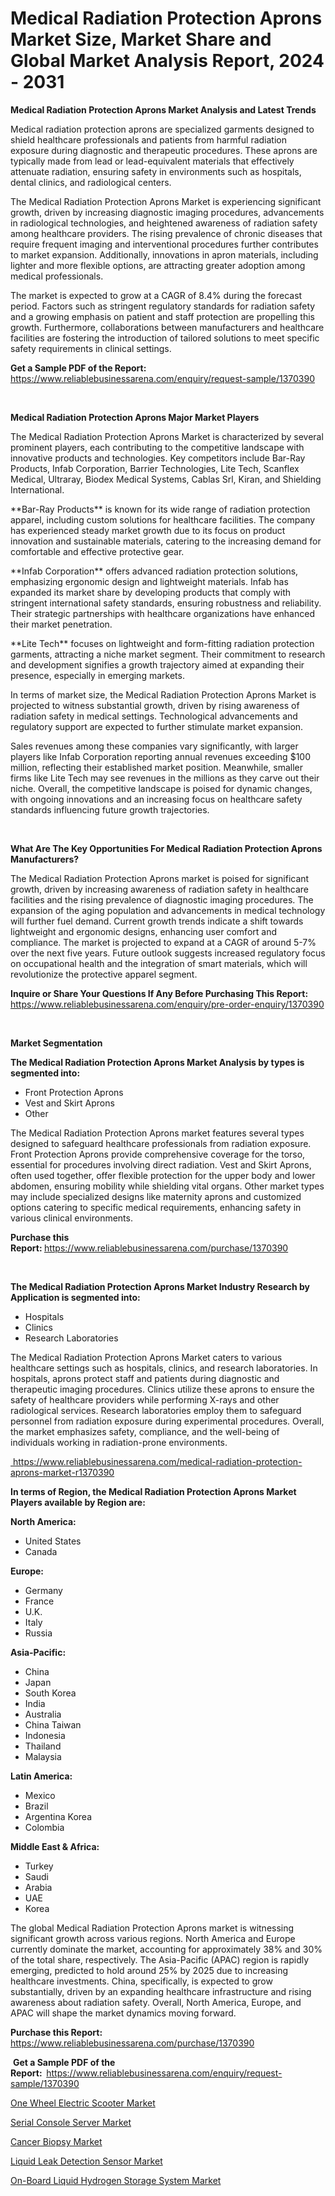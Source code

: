<p><h1>Medical Radiation Protection Aprons Market Size, Market Share and Global Market Analysis Report, 2024 - 2031</h1></p><p><strong>Medical Radiation Protection Aprons Market Analysis and Latest Trends</strong></p>
<p><p>Medical radiation protection aprons are specialized garments designed to shield healthcare professionals and patients from harmful radiation exposure during diagnostic and therapeutic procedures. These aprons are typically made from lead or lead-equivalent materials that effectively attenuate radiation, ensuring safety in environments such as hospitals, dental clinics, and radiological centers.</p><p>The Medical Radiation Protection Aprons Market is experiencing significant growth, driven by increasing diagnostic imaging procedures, advancements in radiological technologies, and heightened awareness of radiation safety among healthcare providers. The rising prevalence of chronic diseases that require frequent imaging and interventional procedures further contributes to market expansion. Additionally, innovations in apron materials, including lighter and more flexible options, are attracting greater adoption among medical professionals.</p><p>The market is expected to grow at a CAGR of 8.4% during the forecast period. Factors such as stringent regulatory standards for radiation safety and a growing emphasis on patient and staff protection are propelling this growth. Furthermore, collaborations between manufacturers and healthcare facilities are fostering the introduction of tailored solutions to meet specific safety requirements in clinical settings.</p></p>
<p><strong>Get a Sample PDF of the Report:&nbsp;</strong> <a href="https://www.reliablebusinessarena.com/enquiry/request-sample/1370390?utm_campaign=1766&utm_medium=2&utm_source=Github&utm_content=ia&utm_term=06122024&utm_id=medical-radiation-protection-aprons">https://www.reliablebusinessarena.com/enquiry/request-sample/1370390</a></p>
<p>&nbsp;</p>
<p><strong>Medical Radiation Protection Aprons Major Market Players</strong></p>
<p><p>The Medical Radiation Protection Aprons Market is characterized by several prominent players, each contributing to the competitive landscape with innovative products and technologies. Key competitors include Bar-Ray Products, Infab Corporation, Barrier Technologies, Lite Tech, Scanflex Medical, Ultraray, Biodex Medical Systems, Cablas Srl, Kiran, and Shielding International.</p><p>**Bar-Ray Products** is known for its wide range of radiation protection apparel, including custom solutions for healthcare facilities. The company has experienced steady market growth due to its focus on product innovation and sustainable materials, catering to the increasing demand for comfortable and effective protective gear.</p><p>**Infab Corporation** offers advanced radiation protection solutions, emphasizing ergonomic design and lightweight materials. Infab has expanded its market share by developing products that comply with stringent international safety standards, ensuring robustness and reliability. Their strategic partnerships with healthcare organizations have enhanced their market penetration.</p><p>**Lite Tech** focuses on lightweight and form-fitting radiation protection garments, attracting a niche market segment. Their commitment to research and development signifies a growth trajectory aimed at expanding their presence, especially in emerging markets.</p><p>In terms of market size, the Medical Radiation Protection Aprons Market is projected to witness substantial growth, driven by rising awareness of radiation safety in medical settings. Technological advancements and regulatory support are expected to further stimulate market expansion.</p><p>Sales revenues among these companies vary significantly, with larger players like Infab Corporation reporting annual revenues exceeding $100 million, reflecting their established market position. Meanwhile, smaller firms like Lite Tech may see revenues in the millions as they carve out their niche. Overall, the competitive landscape is poised for dynamic changes, with ongoing innovations and an increasing focus on healthcare safety standards influencing future growth trajectories.</p></p>
<p>&nbsp;</p>
<p><strong>What Are The Key Opportunities For Medical Radiation Protection Aprons Manufacturers?</strong></p>
<p><p>The Medical Radiation Protection Aprons market is poised for significant growth, driven by increasing awareness of radiation safety in healthcare facilities and the rising prevalence of diagnostic imaging procedures. The expansion of the aging population and advancements in medical technology will further fuel demand. Current growth trends indicate a shift towards lightweight and ergonomic designs, enhancing user comfort and compliance. The market is projected to expand at a CAGR of around 5-7% over the next five years. Future outlook suggests increased regulatory focus on occupational health and the integration of smart materials, which will revolutionize the protective apparel segment.</p></p>
<p><strong>Inquire or Share Your Questions If Any Before Purchasing This Report:</strong> <a href="https://www.reliablebusinessarena.com/enquiry/pre-order-enquiry/1370390?utm_campaign=1766&utm_medium=2&utm_source=Github&utm_content=ia&utm_term=06122024&utm_id=medical-radiation-protection-aprons">https://www.reliablebusinessarena.com/enquiry/pre-order-enquiry/1370390</a></p>
<p>&nbsp;</p>
<p><strong>Market Segmentation</strong></p>
<p><strong>The Medical Radiation Protection Aprons Market Analysis by types is segmented into:</strong></p>
<p><ul><li>Front Protection Aprons</li><li>Vest and Skirt Aprons</li><li>Other</li></ul></p>
<p><p>The Medical Radiation Protection Aprons market features several types designed to safeguard healthcare professionals from radiation exposure. Front Protection Aprons provide comprehensive coverage for the torso, essential for procedures involving direct radiation. Vest and Skirt Aprons, often used together, offer flexible protection for the upper body and lower abdomen, ensuring mobility while shielding vital organs. Other market types may include specialized designs like maternity aprons and customized options catering to specific medical requirements, enhancing safety in various clinical environments.</p></p>
<p><strong>Purchase this Report:&nbsp;</strong><a href="https://www.reliablebusinessarena.com/purchase/1370390?utm_campaign=1766&utm_medium=2&utm_source=Github&utm_content=ia&utm_term=06122024&utm_id=medical-radiation-protection-aprons">https://www.reliablebusinessarena.com/purchase/1370390</a></p>
<p>&nbsp;</p>
<p><strong>The Medical Radiation Protection Aprons Market Industry Research by Application is segmented into:</strong></p>
<p><ul><li>Hospitals</li><li>Clinics</li><li>Research Laboratories</li></ul></p>
<p><p>The Medical Radiation Protection Aprons Market caters to various healthcare settings such as hospitals, clinics, and research laboratories. In hospitals, aprons protect staff and patients during diagnostic and therapeutic imaging procedures. Clinics utilize these aprons to ensure the safety of healthcare providers while performing X-rays and other radiological services. Research laboratories employ them to safeguard personnel from radiation exposure during experimental procedures. Overall, the market emphasizes safety, compliance, and the well-being of individuals working in radiation-prone environments.</p></p>
<p><a href="https://www.reliablebusinessarena.com/medical-radiation-protection-aprons-market-r1370390?utm_campaign=1766&utm_medium=2&utm_source=Github&utm_content=ia&utm_term=06122024&utm_id=medical-radiation-protection-aprons">&nbsp;https://www.reliablebusinessarena.com/medical-radiation-protection-aprons-market-r1370390</a></p>
<p><strong>In terms of Region, the Medical Radiation Protection Aprons Market Players available by Region are:</strong></p>
<p>
    <p> <strong> North America: </strong>
        <ul>
            <li>United States</li>
            <li>Canada</li>
        </ul>
        </p> 
    <p> <strong> Europe: </strong>
        <ul>
            <li>Germany</li>
            <li>France</li>
            <li>U.K.</li>
            <li>Italy</li>
            <li>Russia</li>
        </ul>
        </p> 
    <p> <strong> Asia-Pacific: </strong>
        <ul>
            <li>China</li>
            <li>Japan</li>
            <li>South Korea</li>
            <li>India</li>
            <li>Australia</li>
            <li>China Taiwan</li>
            <li>Indonesia</li>
            <li>Thailand</li>
            <li>Malaysia</li>
        </ul>
        </p> 
    <p> <strong> Latin America: </strong>
        <ul>
            <li>Mexico</li>
            <li>Brazil</li>
            <li>Argentina Korea</li>
            <li>Colombia</li>
        </ul>
        </p> 
    <p> <strong> Middle East & Africa: </strong>
        <ul>
            <li>Turkey</li>
            <li>Saudi</li>
            <li>Arabia</li>
            <li>UAE</li>
            <li>Korea</li>
        </ul>
    </p>
    </p>
<p><p>The global Medical Radiation Protection Aprons market is witnessing significant growth across various regions. North America and Europe currently dominate the market, accounting for approximately 38% and 30% of the total share, respectively. The Asia-Pacific (APAC) region is rapidly emerging, predicted to hold around 25% by 2025 due to increasing healthcare investments. China, specifically, is expected to grow substantially, driven by an expanding healthcare infrastructure and rising awareness about radiation safety. Overall, North America, Europe, and APAC will shape the market dynamics moving forward.</p></p>
<p><strong>Purchase this Report: </strong><a href="https://www.reliablebusinessarena.com/purchase/1370390?utm_campaign=1766&utm_medium=2&utm_source=Github&utm_content=ia&utm_term=06122024&utm_id=medical-radiation-protection-aprons">https://www.reliablebusinessarena.com/purchase/1370390</a></p>
<p>&nbsp;<strong>Get a Sample PDF of the Report:&nbsp;&nbsp;</strong><a href="https://www.reliablebusinessarena.com/enquiry/request-sample/1370390?utm_campaign=1766&utm_medium=2&utm_source=Github&utm_content=ia&utm_term=06122024&utm_id=medical-radiation-protection-aprons">https://www.reliablebusinessarena.com/enquiry/request-sample/1370390</a></p>
<p><strong></strong></p>
<p><p><a href="https://www.linkedin.com/pulse/the-hashub-gdiff?utm_campaign=1766&utm_medium=2&utm_source=Github&utm_content=ia&utm_term=06122024&utm_id=medical-radiation-protection-aprons">One Wheel Electric Scooter Market</a></p><p><a href="https://www.linkedin.com/pulse/global-serial-console-server-nexus-sector-confluences-zuzie?utm_campaign=1766&utm_medium=2&utm_source=Github&utm_content=ia&utm_term=06122024&utm_id=medical-radiation-protection-aprons">Serial Console Server Market</a></p><p><a href="https://www.linkedin.com/pulse/industry-analysis-technologica-pivot-research-oo2ie?utm_campaign=1766&utm_medium=2&utm_source=Github&utm_content=ia&utm_term=06122024&utm_id=medical-radiation-protection-aprons">Cancer Biopsy Market</a></p><p><a href="https://issuu.com/reportprime-2/docs/liquid-leak-detection-sensor-market-size-2030.pptx?utm_campaign=1766&utm_medium=2&utm_source=Github&utm_content=ia&utm_term=06122024&utm_id=medical-radiation-protection-aprons">Liquid Leak Detection Sensor Market</a></p><p><a href="https://issuu.com/reportprime-2/docs/on-board-liquid-hydrogen-storage-system-market-siz?utm_campaign=1766&utm_medium=2&utm_source=Github&utm_content=ia&utm_term=06122024&utm_id=medical-radiation-protection-aprons">On-Board Liquid Hydrogen Storage System Market</a></p></p>